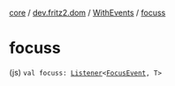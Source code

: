 [core](../../index.md) / [dev.fritz2.dom](../index.md) / [WithEvents](index.md) / [focuss](./focuss.md)

# focuss

(js) `val focuss: `[`Listener`](../-listener/index.md)`<`[`FocusEvent`](https://kotlinlang.org/api/latest/jvm/stdlib/org.w3c.dom.events/-focus-event/index.html)`, T>`